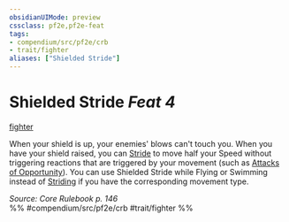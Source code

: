 ```yaml
---
obsidianUIMode: preview
cssclass: pf2e,pf2e-feat
tags:
- compendium/src/pf2e/crb
- trait/fighter
aliases: ["Shielded Stride"]
---
```

# Shielded Stride  *Feat 4*  
[fighter](/rules/traits/fighter.md)  


When your shield is up, your enemies' blows can't touch you. When you have your shield raised, you can [Stride](/rules/actions/stride.md) to move half your Speed without triggering reactions that are triggered by your movement (such as [Attacks of Opportunity](/rules/abilities/attack-of-opportunity.md)). You can use Shielded Stride while Flying or Swimming instead of [Striding](/rules/actions/stride.md) if you have the corresponding movement type.

*Source: Core Rulebook p. 146*  
%% #compendium/src/pf2e/crb #trait/fighter %%